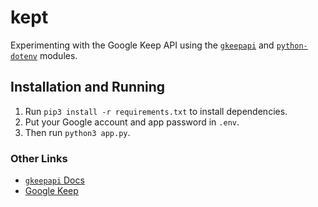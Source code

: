 # kept
Experimenting with the Google Keep API using the [`gkeepapi`](https://github.com/kiwiz/gkeepapi) and [`python-dotenv`](https://github.com/theskumar/python-dotenv) modules.

## Installation and Running
1. Run `pip3 install -r requirements.txt` to install dependencies.
2. Put your Google account and app password in `.env`.
3. Then run `python3 app.py`.

### Other Links
- [`gkeepapi` Docs](https://gkeepapi.readthedocs.io/en/latest/)
- [Google Keep](https://keep.google.com/)
